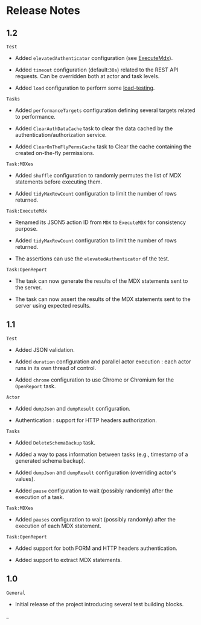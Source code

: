 # Release Notes

## 1.2

`Test`

- Added `elevatedAuthenticator` configuration (see [ExecuteMdx](./etc/doc/en/tasks/ExecuteMdx.md)).

- Added `timeout` configuration (default:`30s`) related to the REST API requests. Can be overridden both
  at actor and task levels.

- Added `load` configuration to perform some [load-testing](./etc/doc/en/LoadTestConfiguration.md).

`Tasks`

- Added `performanceTargets` configuration defining several targets related to performance.

- Added `ClearAuthDataCache` task to clear the data cached by the authentication/authorization service.

- Added `ClearOnTheFlyPermsCache` task to Clear the cache containing the created on-the-fly permissions.

`Task:MDXes`

- Added `shuffle` configuration to randomly permutes the list of MDX statements before executing them.

- Added `tidyMaxRowCount` configuration to limit the number of rows returned.

`Task:ExecuteMdx`

- Renamed its JSON5 action ID from `MDX` to `ExecuteMDX` for consistency purpose.

- Added `tidyMaxRowCount` configuration to limit the number of rows returned.

- The assertions can use the `elevatedAuthenticator` of the test.

`Task:OpenReport`

- The task can now generate the results of the MDX statements sent to the server.

- The task can now assert the results of the MDX statements sent to the server using expected results.

## 1.1

`Test`

- Added JSON validation.

- Added `duration` configuration and parallel actor execution : each actor runs in its own thread of control.

- Added `chrome` configuration to use Chrome or Chromium for the `OpenReport` task.

`Actor`

- Added `dumpJson` and `dumpResult` configuration.

- Authentication : support for HTTP headers authorization.

`Tasks`

- Added `DeleteSchemaBackup` task.

- Added a way to pass information between tasks (e.g., timestamp of a generated schema backup).

- Added `dumpJson` and `dumpResult` configuration (overriding actor's values).

- Added `pause` configuration to wait (possibly randomly) after the execution of a task.

`Task:MDXes`

- Added `pauses` configuration to wait (possibly randomly) after the execution of each MDX statement.

`Task:OpenReport`

- Added support for both FORM and HTTP headers authentication.

- Added support to extract MDX statements.

## 1.0

`General`

- Initial release of the project introducing several test building blocks.

_